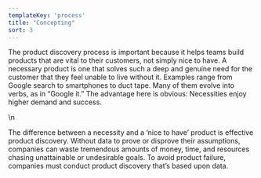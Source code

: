 ```yaml
---
templateKey: 'process'
title: "Concepting"
sort: 3
---
```


The product discovery process is important because it helps teams build products that are vital to their customers, 
not simply nice to have. 
A necessary product is one that solves such a deep and genuine need for the customer that they feel unable to live without it. 
Examples range from Google search to smartphones to duct tape. Many of them evolve into verbs, as in “Google it.” The advantage here is obvious: Necessities enjoy higher demand and success.</p>\n<p>The difference between a necessity and a ‘nice to have’ product is effective product discovery. Without data to prove or disprove their assumptions, companies can waste tremendous amounts of money, time, and resources chasing unattainable or undesirable goals. To avoid product failure, companies must conduct product discovery that’s based upon data.

